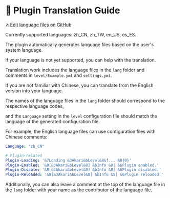 # 📖 Plugin Translation Guide

[↗ Edit language files on GitHub](https://github.com/CPJiNan/AkariLevel/tree/master/src/main/resources)

Currently supported languages: zh_CN, zh_TW, en_US, es_ES.

The plugin automatically generates language files based on the user's system language.

If your language is not yet supported, you can help with the translation.

Translation work includes the language files in the `lang` folder and comments in `level/Example.yml` and `settings.yml`.

If you are not familiar with Chinese, you can translate from the English version into your language.

The names of the language files in the `lang` folder should correspond to the respective language codes,

and the `Language` setting in the `level` configuration file should match the language of the generated configuration file.

For example, the English language files can use configuration files with Chinese comments:

``` yaml
Language: "zh_CN"

# Plugin-related
Plugin-Loading: '&7Loading &3Akari&bLevel&8&f... &8{0}'
Plugin-Enabled: '&8[&3Akari&bLevel&8] &bInfo &8| &6Plugin enabled.'
Plugin-Disable: '&8[&3Akari&bLevel&8] &bInfo &8| &6Plugin disabled.'
Plugin-Reloaded: '&8[&3Akari&bLevel&8] &bInfo &8| &6Plugin reloaded.'
```

Additionally, you can also leave a comment at the top of the language file in the `lang` folder with your name as the contributor of the language file.